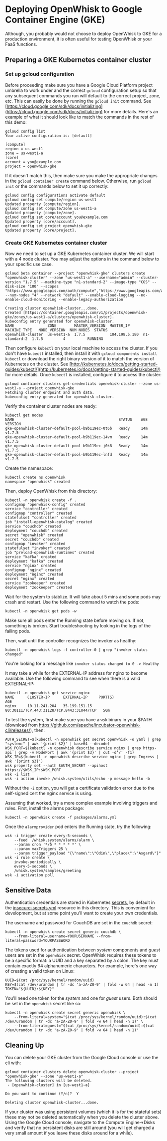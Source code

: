 # Deploying OpenWhisk to Google Container Engine (GKE)

Although, you probably would not choose to deploy OpenWhisk to GKE for a production environment, it is often useful for testing OpenWhisk or your FaaS functions.

## Preparing a GKE Kubernetes container cluster

### Set up gcloud configuration

Before proceeding make sure you have a Google Cloud Platform project umbrella to work under and the correct `gcloud` configuration setup so that any subsequent commands you run will default to the correct project, zone, etc. This can easily be done by running the `gcloud init` command. See [https://cloud.google.com/sdk/docs/initializing](https://cloud.google.com/sdk/docs/initializing) for more details. Here's an example of what it should look like to match the commands in the rest of this demo:

```
gcloud config list
Your active configuration is: [default]

[compute]
region = us-west1
zone = us-west1-a
[core]
account = you@example.com
project = openwhisk-gke
```
If it doesn't match this, then make sure you make the appropriate changes in the `gcloud container create` command below. Otherwise, run `gcloud init` or the commands below to set it up correctly:

```
gcloud config configurations activate default
gcloud config set compute/region us-west1
Updated property [compute/region].
gcloud config set compute/zone us-west1-a
Updated property [compute/zone].
gcloud config set core/account you@example.com
Updated property [core/account].
gcloud config set project openwhisk-gke
Updated property [core/project].
```

### Create GKE Kubernetes container cluster

Now we need to set up a GKE Kubernetes container cluster. We will start with a 4 node cluster.  You may adjust the options in the command below to your specific use case.

```
gcloud beta container --project "openwhisk-gke" clusters create "openwhisk-cluster" --zone "us-west1-a" --username="admin" --cluster-version "1.7.5" --machine-type "n1-standard-2" --image-type "COS" --disk-size "100" --scopes "https://www.googleapis.com/auth/compute","https://www.googleapis.com/auth/devstorage.read_only","https://www.googleapis.com/auth/logging.write","https://www.googleapis.com/auth/monitoring.write","https://www.googleapis.com/auth/servicecontrol","https://www.googleapis.com/auth/service.management.readonly","https://www.googleapis.com/auth/trace.append" --num-nodes "4" --network "default" --enable-cloud-logging --no-enable-cloud-monitoring --enable-legacy-authorization

Creating cluster openwhisk-cluster...done.                                               
Created [https://container.googleapis.com/v1/projects/openwhisk-gke/zones/us-west1-a/clusters/openwhisk-cluster].
kubeconfig entry generated for openwhisk-cluster.
NAME               ZONE        MASTER_VERSION  MASTER_IP      MACHINE_TYPE   NODE_VERSION  NUM_NODES  STATUS
openwhisk-cluster  us-west1-a  1.7.5           104.198.5.180  n1-standard-2  1.7.5         4          RUNNING
```

Then configure `kubectl` on your local machine to access the cluster. If you don't have `kubectl` installed, then install it with `gcloud components install kubectl` or download the right binary version of it to match the version of Kubernetes on the cluster. See [http://kubernetes.io/docs/getting-started-guides/kubectl/](http://kubernetes.io/docs/getting-started-guides/kubectl/) for more details. Once `kubectl` is installed, configure it to access the cluster:

```
gcloud container clusters get-credentials openwhisk-cluster --zone us-west1-a --project openwhisk-gke
Fetching cluster endpoint and auth data.
kubeconfig entry generated for openwhisk-cluster.
```

Verify the container cluster nodes are ready:

```
kubectl get nodes
NAME                                               STATUS    AGE       VERSION
gke-openwhisk-cluster-default-pool-b9b119ec-0t6b   Ready     14m       v1.7.5
gke-openwhisk-cluster-default-pool-b9b119ec-14vm   Ready     14m       v1.7.5
gke-openwhisk-cluster-default-pool-b9b119ec-j0k8   Ready     14m       v1.7.5
gke-openwhisk-cluster-default-pool-b9b119ec-lnfd   Ready     14m       v1.7.5
```

Create the namespace:

```
kubectl create ns openwhisk
namespace "openwhisk" created
```

Then, deploy OpenWhisk from this directory:

```
kubectl -n openwhisk create -f .
configmap "openwhisk-config" created
service "controller" created
configmap "controller" created
statefulset "controller" created
job "install-openwhisk-catalog" created
service "couchdb" created
deployment "couchdb" created
secret "openwhisk" created
secret "couchdb" created
configmap "invoker" created
statefulset "invoker" created
job "preload-openwhisk-runtimes" created
service "kafka" created
deployment "kafka" created
service "nginx" created
configmap "nginx" created
deployment "nginx" created
secret "nginx" created
service "zookeeper" created
deployment "zookeeper" created
```

Wait for the system to stablize.  It will take about 5 mins and some pods may crash and restart.  Use the following command to watch the pods:

```
kubectl -n openwhisk get pods -w
```

Make sure all pods enter the Running state before moving on. If not,
something is broken. Start troubleshooting by looking in the logs of
the failing pods.

Then, wait until the controller recognizes the invoker as healthy:

```
kubectl -n openwhisk logs -f controller-0 | grep "invoker status changed"
```

You're looking for a message like `invoker status changed to 0 -> Healthy`

It may take a while for the EXTERNAL-IP address for nginx to become available.  Use the following command to see when there is a valid EXTERNAL-IP:

```
kubectl -n openwhisk get service nginx
NAME      CLUSTER-IP      EXTERNAL-IP     PORT(S)                                     AGE
nginx     10.11.241.204   35.199.151.15   80:30111/TCP,443:31128/TCP,8443:31044/TCP   50m
```

To test the system, first make sure you have a `wsk` binary in your
$PATH (download from
https://github.com/apache/incubator-openwhisk-cli/releases/), then:

```
AUTH_SECRET=$(kubectl -n openwhisk get secret openwhisk -o yaml | grep "system:" | awk '{print $2}' | base64 --decode)
WSK_PORT=$(kubectl -n openwhisk describe service nginx | grep https-api | grep -v NodePort | awk '{print $3}' | cut -d'/' -f1)
WSK_IP=$(kubectl -n openwhisk describe service nginx | grep Ingress | awk '{print $3}')
wsk property set --auth $AUTH_SECRET --apihost https://$WSK_IP:$WSK_PORT
wsk -i list
wsk -i action invoke /whisk.system/utils/echo -p message hello -b
```

Without the `-i` option, you will get a certificate validation error
due to the self-signed cert the nginx service is using.

Assuming that worked, try a more complex example involving triggers
and rules. First, install the alarms package:

```
kubectl -n openwhisk create -f packages/alarms.yml
```

Once the `alarmprovider` pod enters the Running state, try the
following:

```
wsk -i trigger create every-5-seconds \
    --feed  /whisk.system/alarms/alarm \
    --param cron '*/5 * * * * *' \
    --param maxTriggers 25 \
    --param trigger_payload "{\"name\":\"Odin\",\"place\":\"Asgard\"}"
wsk -i rule create \
    invoke-periodically \
    every-5-seconds \
    /whisk.system/samples/greeting
wsk -i activation poll
```

## Sensitive Data

Authentication credentials are stored in Kubernetes
[secrets](https://kubernetes.io/docs/concepts/configuration/secret/),
by default in the [insecure-secrets.yml](insecure-secrets.yml)
resource in this directory. This is convenient for development, but at
some point you'll want to create your own credentials.

The username and password for CouchDB are set in the `couchdb` secret:

```
kubectl -n openwhisk create secret generic couchdb \
    --from-literal=username=YOURUSERNAME --from-literal=password=YOURPASSWORD
```

The tokens used for authentication between *system* components and
*guest* users are set in the `openwhisk` secret. OpenWhisk requires
these tokens to be a specific format: a UUID and a key separated by a
colon. The key must contain exactly 64 alphanumeric characters. For
example, here's one way of creating a valid token on Linux:

```
UUID=$(cat /proc/sys/kernel/random/uuid)
KEY=$(cat /dev/urandom | tr -dc 'a-zA-Z0-9' | fold -w 64 | head -n 1)
TOKEN="${UUID}:${KEY}"
```

You'll need one token for the *system* and one for *guest* users. Both
should be set in the `openwhisk` secret like so:

```
kubectl -n openwhisk create secret generic openwhisk \
    --from-literal=system="$(cat /proc/sys/kernel/random/uuid):$(cat /dev/urandom | tr -dc 'a-zA-Z0-9' | fold -w 64 | head -n 1)" \
    --from-literal=guest="$(cat /proc/sys/kernel/random/uuid):$(cat /dev/urandom | tr -dc 'a-zA-Z0-9' | fold -w 64 | head -n 1)"
```

## Cleaning Up

You can delete your GKE cluster from the Google Cloud console or use the cli with:

```
gcloud container clusters delete openwhisk-cluster --project "openwhisk-gke" --zone "us-west1-a"
The following clusters will be deleted.
 - [openwhisk-cluster] in [us-west1-a]

Do you want to continue (Y/n)?  Y

Deleting cluster openwhisk-cluster...done.
```

If your cluster was using persistent volumes (which it is for the stateful sets) these may not be deleted automatically when you delete the cluster above.  Using the Google Cloud console, navigate to the Compute Engine->Disks and verify that no persistent disks are still around (you will get charged a very small amount if you leave these disks around for a while).
